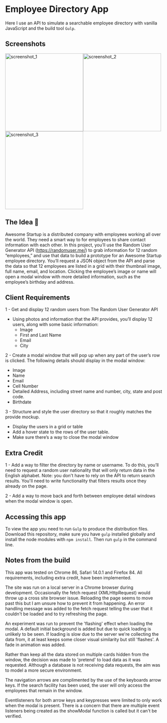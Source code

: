 # Employee Directory App

Here I use an API to simulate a searchable employee directory with vanilla JavaScript and the build tool `Gulp`.

## Screenshots

<img width="250" alt="screenshot_1" src="https://user-images.githubusercontent.com/19231569/213936382-5c2b3430-0fac-4a4b-a031-8b2a199f8682.png"><img width="250" alt="screenshot_2" src="https://user-images.githubusercontent.com/19231569/213936395-8029235a-14e0-4ec6-8312-b1cc5fcaa637.png"><img width="250" alt="screenshot_3" src="https://user-images.githubusercontent.com/19231569/213936401-c5df08f8-6c5d-4aa9-a539-89831903b6f4.png">



## The Idea 💭

Awesome Startup is a distributed company with employees working all over the world. They need a smart way to for employees to share contact information with each other. In this project, you’ll use the Random User Generator API (https://randomuser.me/) to grab information for 12 random “employees,” and use that data to build a prototype for an Awesome Startup employee directory. You’ll request a JSON object from the API and parse the data so that 12 employees are listed in a grid with their thumbnail image, full name, email, and location. Clicking the employee’s image or name will open a modal window with more detailed information, such as the employee’s birthday and address.

## Client Requirements

1 - Get and display 12 random users from The Random User Generator API

- Using photos and information that the API provides, you’ll display 12 users, along with some basic information:
  - Image
  - First and Last Name
  - Email
  - City

2 - Create a modal window that will pop up when any part of the user’s row is clicked. The following details should display in the modal window:

- Image
- Name
- Email
- Cell Number
- Detailed Address, including street name and number, city, state and post code.
- Birthdate

3 - Structure and style the user directory so that it roughly matches the provide mockup.

- Display the users in a grid or table
- Add a hover state to the rows of the user table.
- Make sure there’s a way to close the modal window

## Extra Credit

1 - Add a way to filter the directory by name or username. To do this, you’ll need to request a random user nationality that will only return data in the English alphabet. Note: you don't have to rely on the API to return search results. You'll need to write functionality that filters results once they already on the page.

2 - Add a way to move back and forth between employee detail windows when the modal window is open.

## Accessing this app

To view the app you need to run `Gulp` to produce the distribution files. Download this repository, make sure you have `gulp` installed globally and install the node modules with `npm install`. Then run `gulp` in the command line.

## Notes from the build

This app was tested on Chrome 86, Safari 14.0.1 and Firefox 84. All requirements, including extra credit, have been implemented.

The site was run on a local server in a Chrome browser during development. Occasionally the fetch request (XMLHttpRequest) would throw up a cross site browser issue. Reloading the page seems to move past this but I am unsure how to prevent it from happening. An error handling message was added to the fetch request telling the user that it couldn't be loaded and to try refreshing the page.

An experiment was run to prevent the 'flashing' effect when loading the modal. A default initial background is added but due to quick loading is unlikely to be seen. If loading is slow due to the server we're collecting the data from, it at least keeps some closer visual similarity but still 'flashes'. A fade in animation was added.

Rather than keep all the data stored on multiple cards hidden from the window, the decision was made to 'pretend' to load data as it was requested. Although a database is not receiving data requests, the aim was to model a more secure environment.

The navigation arrows are complimented by the use of the keyboards arrow keys. If the search facility has been used, the user will only access the employees that remain in the window.

Eventlisteners for both arrow keys and keypresses were limited to only work when the modal is present. There is a concern that there are multiple event listeners being created as the showModal function is called but it can't be verified.
